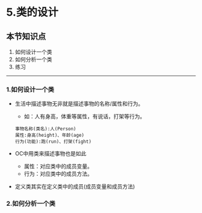 # 5.类的设计

## 本节知识点
1. 如何设计一个类
2. 如何分析一个类
3. 练习

***
### 1.如何设计一个类
* 生活中描述事物无非就是描述事物的名称/属性和行为。

    * 如：人有身高，体重等属性，有说话，打架等行为。
    ```objc
    事物名称(类名):人(Person)
    属性:身高(height)、年龄(age)
    行为(功能):跑(run)、打架(fight)
    ```
* OC中用类来描述事物也是如此
    * 属性：对应类中的成员变量。
    * 行为：对应类中的成员方法。
* 定义类其实在定义类中的成员(成员变量和成员方法)

### 2.如何分析一个类